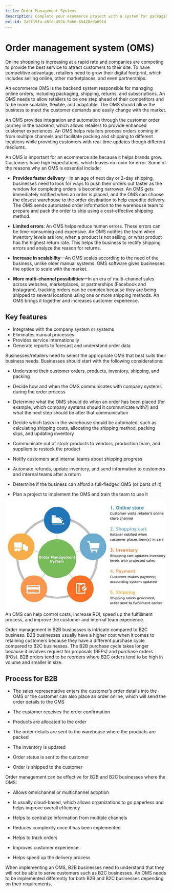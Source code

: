 ```yaml
---
title: Order Management Systems
description: Complete your ecommerce project with a system for packaging, shipping, and returns.
exl-id: 2a5f19fa-e8fe-452b-9ab6-65428dda691d
---
```

# Order management system (OMS)

Online shopping is increasing at a rapid rate and companies are competing to provide the best service to attract customers to their site. To have competitive advantage, retailers need to grow their digital footprint, which includes selling online, other marketplaces, and even partnerships.

An ecommerce OMS is the backend system responsible for managing online orders, including packaging, shipping, returns, and subscriptions. An OMS needs to allow retailers to be one step ahead of their competitors and to be more scalable, flexible, and adaptable. The OMS should allow the business to meet the customer demands and easily change with the market.

An OMS provides integration and automation through the customer order journey in the backend, which allows retailers to provide enhanced customer experiences. An OMS helps retailers process orders coming in from multiple channels and facilitate packing and shipping to different locations while providing customers with real-time updates though different mediums.

An OMS is important for an ecommerce site because it helps brands grow. Customers have high expectations, which leaves no room for error. Some of the reasons why an OMS is essential include:

- **Provides faster delivery**—In an age of next day or 2-day shipping, businesses need to look for ways to push their orders out faster as the window for completing orders is becoming narrower. An OMS gets immediately notified when an order is placed, and the OMS can choose the closest warehouse to the order destination to help expedite delivery. The OMS sends automated order information to the warehouse team to prepare and pack the order to ship using a cost-effective shipping method.

- **Limited errors**: An OMS helps reduce human errors. These errors can be time-consuming and expensive. An OMS notifies the team when inventory levels are low, when a product is not selling, or what product has the highest return rate. This helps the business to rectify shipping errors and analyze the reason for returns.

- **Increase in scalability**—An OMS scales according to the need of the business, unlike older manual systems. OMS software gives businesses the option to scale with the market.

- **More multi-channel possibilities**—In an era of multi-channel sales across websites, marketplaces, or partnerships (Facebook and Instagram), tracking orders can be complex because they are being shipped to several locations using one or more shipping methods. An OMS brings it together and increases customer experience.

## Key features

- Integrates with the company system or systems
- Eliminates manual processes
- Provides service internationally
- Generate reports to forecast and understand order data

Businesses/retailers need to select the appropriate OMS that best suits their business needs. Businesses should start with the following considerations:

- Understand their customer orders, products, inventory, shipping, and packing

- Decide how and when the OMS communicates with company systems during the order process

- Determine what the OMS should do when an order has been placed (for example, which company systems should it communicate with?) and what the next step should be after that communication

- Decide which tasks in the warehouse should be automated, such as calculating shipping costs, allocating the shipping method, packing slips, and updating inventory

- Communicate out of stock products to vendors, production team, and suppliers to restock the product

- Notify customers and internal teams about shipping progress

- Automate refunds, update inventory, and send information to customers and internal teams after a return

- Determine if the business can afford a full-fledged OMS (or parts of it)

- Plan a project to implement the OMS and train the team to use it

![Order management system diagram](../../assets/playbooks/order-management-system.png)

An OMS can help control costs, increase ROI, speed up the fulfillment process, and improve the customer and internal team experience.

Order management in B2B businesses is intricate compared to B2C business. B2B businesses usually have a higher cost when it comes to retaining customers because they have a different purchase cycle compared to B2C businesses. The B2B purchase cycle takes longer because it involves request for proposals (RFPs) and purchase orders (POs). B2B orders tend to be reorders where B2C orders tend to be high in volume and smaller in size.

## Process for B2B

- The sales representative enters the customer’s order details into the OMS or the customer can also place an order online, which will send the order details to the OMS

- The customer receives the order confirmation

- Products are allocated to the order

- The order details are sent to the warehouse where the products are packed

- The inventory is updated

- Order status is sent to the customer

- Order is shipped to the customer

Order management can be effective for B2B and B2C businesses where the OMS:

- Allows omnichannel or multichannel adoption

- Is usually cloud-based, which allows organizations to go paperless and helps improve overall efficiency

- Helps to centralize information from multiple channels

- Reduces complexity once it has been implemented

- Helps to track orders

- Improves customer experience

- Helps speed up the delivery process

When implementing an OMS, B2B businesses need to understand that they will not be able to serve customers such as B2C businesses. An OMS needs to be implemented differently for both B2B and B2C businesses depending on their requirements.
